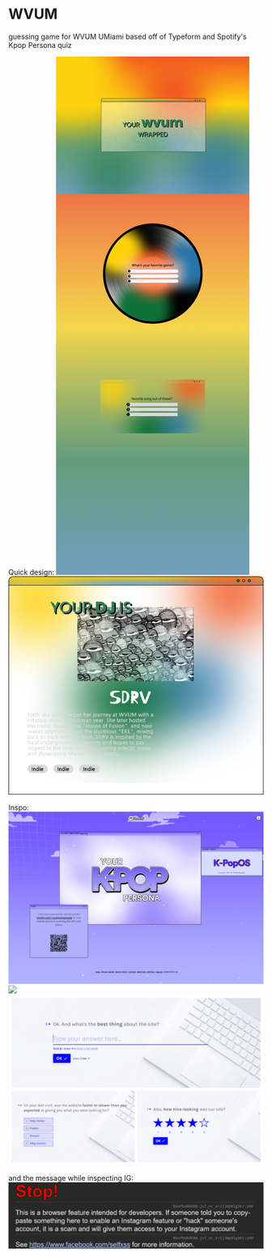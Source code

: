 # WVUM
 guessing game for WVUM UMiami
 based off of Typeform and Spotify's Kpop Persona quiz

Quick design:
<img src="read_me/Desktop - 2.png">
<img src="read_me/Frame 8.png">

Inspo:
<img src="read_me/Screenshot 2024-09-05 134143.png">
<img src="read_me/Screenshot 2024-09-05 134203">
<img src="read_me/typeform-collage-1.webp">

and the message while inspecting IG:
<img src="read_me/Screenshot 2024-09-19 024611.png">
